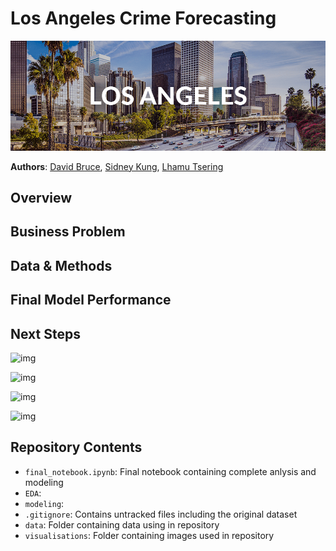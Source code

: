 # Los Angeles Crime Forecasting

![img](./visualizations/los-angeles-us-banner-dp-min.png)

**Authors**: [David Bruce](mailto:david.bruce14@gmail.com), [Sidney Kung](mailto:sidneyjkung@gmail.com), [Lhamu Tsering](mailto:boutlhamu@gmail.com)

## Overview

## Business Problem

## Data & Methods

## Final Model Performance

## Next Steps



![img](./images/fire_map.png)

![img](./images/class_imbalance.png)

![img](./images/acres_by_year.png)

![img](./images/fires_by_month.png)


## Repository Contents
- `final_notebook.ipynb`: Final notebook containing complete anlysis and modeling
- `EDA`: 
- `modeling`: 
- `.gitignore`: Contains untracked files including the original dataset
- `data`: Folder containing data using in repository
- `visualisations`: Folder containing images used in repository
